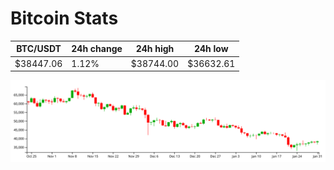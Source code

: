 # Bitcoin Stats

BTC/USDT|24h change|24h high|24h low|
|---|---|---|---|
|$38447.06|1.12%|$38744.00|$36632.61|

<img src="./chart.svg">
